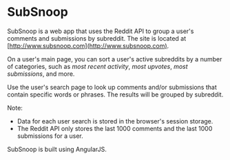 # SubSnoop

SubSnoop is a web app that uses the Reddit API to group a user's comments and submissions by subreddit. The site is located at [http://www.subsnoop.com](http://www.subsnoop.com).

On a user's main page, you can sort a user's active subreddits by a number of categories, such as *most recent activity*, *most upvotes*, *most submissions*, and more.

Use the user's search page to look up comments and/or submissions that contain specific words or phrases. The results will be grouped by subreddit.

Note: 
* Data for each user search is stored in the browser's session storage. 
* The Reddit API only stores the last 1000 comments and the last 1000 submissions for a user.

SubSnoop is built using AngularJS.
